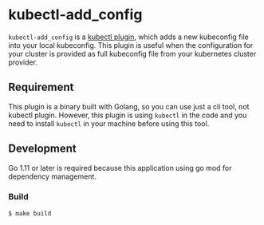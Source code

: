 # kubectl-add_config

`kubectl-add_config` is a [kubectl plugin](https://kubernetes.io/docs/tasks/extend-kubectl/kubectl-plugins/), which adds a new kubeconfig file into your local kubeconfig. This plugin is useful when the configuration for your cluster is provided as full kubeconfig file from your kubernetes cluster provider.

## Requirement

This plugin is a binary built with Golang, so you can use just a cli tool, not kubectl plugin. However, this plugin is using `kubectl` in the code and you need to install `kubectl` in your machine before using this tool.

## Development

Go 1.11 or later is required because this application using go mod for dependency management.

### Build

``` shell
$ make build
```
